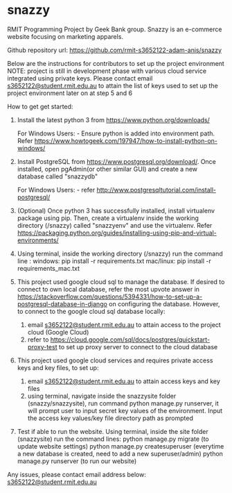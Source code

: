 # snazzy
RMIT Programming Project by Geek Bank group.
Snazzy is an e-commerce website focusing on marketing apparels.

Github repository url: https://github.com/rmit-s3652122-adam-anis/snazzy

Below are the instructions for contributors to set up the project environment
NOTE: project is still in development phase with various cloud service integrated using private keys. 
Please contact email s3652122@student.rmit.edu.au to attain the list of keys used to set up the project environment later on at step 5 and 6

How to get get started:
1. Install the latest python 3 from https://www.python.org/downloads/
    
    For Windows Users:
        - Ensure python is added into environment path. Refer https://www.howtogeek.com/197947/how-to-install-python-on-windows/

2. Install PostgreSQL from https://www.postgresql.org/download/. Once installed, open pgAdmin(or other similar GUI) and create a new database called "snazzydb"

    For Windows Users: 
        - refer http://www.postgresqltutorial.com/install-postgresql/
        
3. (Optional) Once python 3 has successfully installed, install virtualenv package using pip. Then, create a virtualenv inside the working directory (/snazzy) called "snazzyenv" and use the virtualenv. Refer https://packaging.python.org/guides/installing-using-pip-and-virtual-environments/

4. Using terminal, inside the working directory (/snazzy) run the command line : 
windows:
pip install -r requirements.txt
mac/linux:
pip install -r requirements_mac.txt

5. This project used google cloud sql to manage the database. If desired to connect to own local database, refer the most upvote answer in https://stackoverflow.com/questions/5394331/how-to-set-up-a-postgresql-database-in-django on configuring the database. However, to connect to the google cloud sql database locally:
    1. email s3652122@student.rmit.edu.au to attain access to the project cloud (Google Cloud)
    2. refer to https://cloud.google.com/sql/docs/postgres/quickstart-proxy-test to set up proxy server to connect to the cloud database

6. This project used google cloud services and requires private access keys and key files, to set up:
    1. email s3652122@student.rmit.edu.au to attain access keys and key files
    2. using terminal, navigate inside the snazzysite folder (snazzy/snazzysite), run command python manage.py runserver, it will prompt user to input secret key values of the environment. Input the access key values/key file directory path as prompted 

6. Test if able to run the website. Using terminal, inside the site folder (snazzysite) run the command lines: 
python manage.py migrate (to update website settings)
python manage.py createsuperuser (everytime a new database is created, need to add a new superuser/admin)
python manage.py runserver (to run our website)

Any issues, please contact email address below:
s3652122@student.rmit.edu.au
